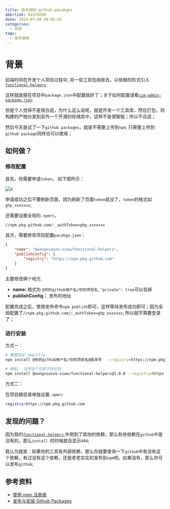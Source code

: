 ```yaml
---
title: 技术调研-github-pacakges
abbrlink: 8a379d90
date: 2024-07-08 09:05:01
categories:
  - 总结
tags:
  - 技术调研
---
```


# 背景

前端时间在开发个人项目过程中, 将一些工具包拆除去，以依赖的形式引入[`functional-helpers` ](https://github.com/wangxiaoze-view/functional-helpers-lib)

这样就直接在项目中`package.json`中配置就好了；关于如何配置请看[`sim-admin-package.json`](https://github.com/wangxiaoze-view/sim-admin/blob/main/package.json#L37)

但是个人觉得不是很合适，为什么这么说呢，就是开发一个工具库，然后打包，将构建的产物分发到另外一个开源的存储库中，这样不是很智能；所以不合适；

然后今天是试了一下`github packages`，就是不需要上传到`npm`, 只需要上传到`github package`同样也可以使用；

## 如何做？

### 修改配置

首先，你需要申请`token`， 如下图所示：

![x](https://cn-sy1.rains3.com/cdn/images/image.7p3nljb7yw.webp)

申请成功之后不要刷新页面，因为刷新了页面`token`就没了，`token`的格式如`ghp_xxxxxxx`;

还需要设置全局的`.npmrc`，

```bash
//npm.pkg.github.com/:_authToken=ghp_xxxxxxx
```

其次，需要修改项目配置`pacakge.json`：

```json
{
	"name": "@wangxiaoze-view/functional-helpers",
	"publishConfig": {
		"registry": "https://npm.pkg.github.com"
	}
}
```

主要修改俩个地方,

- **name:** 格式为 `@你的github用户名/你的项目名`, `"private": true`可以去掉
- **publishConfig：** 发布的地址

配置完成之后，使用发布命令`npm publish`即可，这样等待发布成功即可；因为全局配置了`//npm.pkg.github.com/:_authToken=ghp_xxxxxxx`, 所以就不需要登录了；

### 进行安装

方式一：

```bash
# 需要指定 registry
npm install @你的github用户名/你的项目名@版本号  --registry=https://npm.pkg.github.com

# 例如， 当然这个包是不存在的
npm install @wangxiaoze-view/functional-helpers@1.0.0 --registry=https://npm.pkg.github.com
```

方式二：

在项目跟目录单独设置`.npmrc`

```bash
registry=https://npm.pkg.github.com
```

## 发现的问题？

因为我的[`functional-helpers` ](https://github.com/wangxiaoze-view/functional-helpers-lib)中用到了其他的依赖，那么有些依赖在`github`中是没有的，那么`install `的时候就会显示`404`;

我认为就是：如果你的工具有外部依赖，那么你就要查询一下`github`中有没有这个依赖，有过没有这个依赖，还是老老实实的发布到`npm`吧，如果没有，那么你可以发布`github`;

## 参考资料

- [使用 npm 注册表](https://docs.github.com/zh/packages/working-with-a-github-packages-registry/working-with-the-npm-registry#publishing-a-package)
- [发布与安装 Github Packages](https://blog.csdn.net/u010089686/article/details/110124664)
